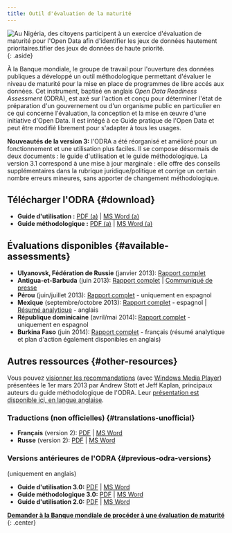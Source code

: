 ```yaml
---
title: Outil d'évaluation de la maturité
---
```


![Au Nigéria, des citoyens participent à un exercice d'évaluation de
maturité pour l'Open Data afin d'identifier les jeux de données
hautement prioritaires.tifier des jeux de données de haute
priorité.](../docs/images/odra.jpg)
{: .aside}

À la Banque mondiale, le groupe de travail pour l'ouverture des données
publiques a développé un outil méthodologique permettant d'évaluer le
niveau de maturité pour la mise en place de programmes de libre accés
aux données. Cet instrument, baptisé en anglais *Open Data Readiness
Assessment* (ODRA), est axé sur l'action et conçu pour déterminer
l'état de préparation d'un gouvernement ou d'un organisme public en
particulier en ce qui concerne l'évaluation, la conception et la mise en
œuvre d'une initiative d'Open Data. Il est intégé à ce Guide pratique
de l'Open Data et peut être modifié librement pour s'adapter à tous les
usages.

**Nouveautés de la version 3:** l'ODRA a été réorganisé et amélioré
pour un fonctionnement et une utilisation plus faciles. Il se compose
désormais de deux documents : le guide d'utilisation et le guide
méthodologique. La version 3.1 correspond à une mise à jour marginale :
elle offre des conseils supplémentaires dans la rubrique
juridique/politique et corrige un certain nombre erreurs mineures, sans
apporter de changement méthodologique.

## Télécharger l'ODRA   {#download}

* **Guide d'utilisation :** [PDF (a)](../docs/odra/odra_v3.1_userguide-en.pdf) \| [MS Word (a)](../docs/odra/odra_v3.1_userguide-en.doc)
* **Guide méthodologique :** [PDF (a)](../docs/odra/odra_v3.1_methodology-en.pdf) \| [MS Word (a)](../docs/odra/odra_v3.1_methodology-en.doc)

## Évaluations disponibles   {#available-assessments}

* **Ulyanovsk, Fédération de Russie** (janvier 2013): [Rapport complet](../docs/odra/odra_ulyanovsk_web_final.doc)
* **Antigua-et-Barbuda** (juin 2013): [Rapport complet][1] \| [Communiqué de presse][2]
* **Pérou** (juin/juillet 2013): [Rapport complet](../docs/odra/odra-peru-final.pdf) - uniquement en espagnol
* **Mexique** (septembre/octobre 2013): [Rapport complet](../docs/odra/odra_mexico_complete.pdf) - espagnol \| [Résumé analytique](./docs/odra/odra_mexico_execsummary.pdf) - anglais
* **République dominicaine** (avril/mai 2014): [Rapport complet](../docs/odra/odra_republica_dominicana.pdf) - uniquement en espagnol
* **Burkina Faso** (juin 2014): [Rapport complet](../docs/odra/odra-burkina-faso-final-fr.pdf) - français (résumé analytique et plan d'action également disponibles en anglais)

## Autres ressources   {#other-resources}

Vous pouvez [visionner les
recommandations](mms://wbmswebcast1.worldbank.org/DEC/2013-03-01/OD_RA_Briefing.wmv)
(avec [Windows Media Player][3]) présentées le 1er mars 2013 par Andrew
Stott et Jeff Kaplan, principaux auteurs du guide méthodologique de
l'ODRA. Leur [présentation est disponible ici, en langue
anglaise](../docs/odra/2013-03-01_0900_open_data-odra_briefing.pdf).

### Traductions (non officielles)   {#translations-unofficial}

* **Français** (version 2): [PDF](../docs/odra/odra_v1-fr.pdf) \| [MS Word](../docs/odra/odra_v1-en.docx)
* **Russe** (version 2): [PDF](../docs/odra/odra_v2-ru.pdf) \| [MS Word](../docs/odra/odra_v2-ru.docx)

### Versions antérieures de l'ODRA   {#previous-odra-versions}

(uniquement en anglais)

* **Guide d'utilisation 3.0:** [PDF](../docs/odra/odra_v3_userguide-en.pdf) \| [MS Word](../docs/odra/odra_v3_userguide-en.doc)
* **Guide méthodologique 3.0:** [PDF](../docs/odra/odra_v3_methodology-en.pdf) \| [MS Word](../docs/odra/odra_v3_methodology-en.doc)
* **Guide d'utilisation 2.0:** [PDF](../docs/odra/odra_v2-en.pdf) \| [MS Word](../docs/odra/odra_v2-en.doc)

**[Demander à la Banque mondiale de procéder à une évaluation de maturité][contact]**
{: .center}



[1]: http://www.ab.gov.ag/article_details.php?id=4222&amp;category=114
[2]: http://www.ab.gov.ag/article_details.php?id=4223&amp;category=38
[3]: http://windows.microsoft.com/en-us/windows/windows-media-player

[contact]: mailto:opengovdata@worldbank.org
